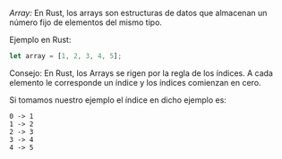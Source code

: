 *Array:* En Rust, los arrays son estructuras de datos que almacenan un número fijo de elementos del mismo tipo\.

Ejemplo en Rust: 

```rust
let array = [1, 2, 3, 4, 5];
```

Consejo: En Rust, los Arrays se rigen por la regla de los índices\. A cada elemento le corresponde un índice y los índices comienzan en cero\. 

Si tomamos nuestro ejemplo el índice en dicho ejemplo es:
```
0 -> 1 
1 -> 2 
2 -> 3 
3 -> 4 
4 -> 5
```